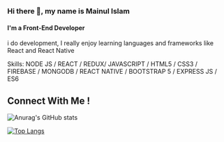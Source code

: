 ### Hi there 👋, my name is Mainul Islam
#### I'm a Front-End Developer

i do development, I really enjoy learning languages and frameworks like React and React Native



Skills: NODE JS / REACT / REDUX/ JAVASCRIPT / HTML5 / CSS3 / FIREBASE / MONGODB / REACT NATIVE / BOOTSTRAP 5 / EXPRESS JS / ES6



## Connect With Me !






![Anurag's GitHub stats](https://github-readme-stats.vercel.app/api?username=Mainul163&show_icons=true&theme=radical)

[![Top Langs](https://github-readme-stats.vercel.app/api/top-langs/?username=Mainul163)](https://github.com/anuraghazra/github-readme-stats)




